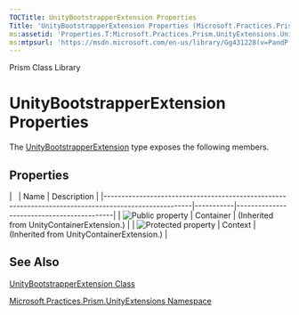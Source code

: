 ```yaml
---
TOCTitle: UnityBootstrapperExtension Properties
Title: 'UnityBootstrapperExtension Properties (Microsoft.Practices.Prism.UnityExtensions)'
ms:assetid: 'Properties.T:Microsoft.Practices.Prism.UnityExtensions.UnityBootstrapperExtension'
ms:mtpsurl: 'https://msdn.microsoft.com/en-us/library/Gg431228(v=PandP.50)'
---
```


Prism Class Library

UnityBootstrapperExtension Properties
=====================================

The [UnityBootstrapperExtension](https://msdn.microsoft.com/t:microsoft.practices.prism.unityextensions.unitybootstrapperextension) type exposes the following members.

Properties
----------

<span id="propertyTableToggle"></span>
|                                                                                                      | Name      | Description                               |
|------------------------------------------------------------------------------------------------------|-----------|-------------------------------------------|
| ![](https://msdn.microsoft.com/en-us/Gg431228.pubproperty(en-us,PandP.50).gif "Public property")     | Container | (Inherited from UnityContainerExtension.) |
| ![](https://msdn.microsoft.com/en-us/Gg431228.protproperty(en-us,PandP.50).gif "Protected property") | Context   | (Inherited from UnityContainerExtension.) |

See Also
--------

<span id="seeAlsoToggle"></span>
[UnityBootstrapperExtension Class](https://msdn.microsoft.com/t:microsoft.practices.prism.unityextensions.unitybootstrapperextension)

[Microsoft.Practices.Prism.UnityExtensions Namespace](https://msdn.microsoft.com/n:microsoft.practices.prism.unityextensions)
